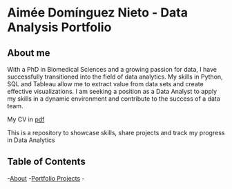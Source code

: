 # Aimée Domínguez Nieto - Data Analysis Portfolio

## About me

With a PhD in Biomedical Sciences and a growing passion for data, I have successfully transitioned into the field of data analytics. My skills in Python, SQL and Tableau allow me to extract value from data sets and create effective visualizations. I am seeking a position as a Data Analyst to apply my skills in a dynamic environment and contribute to the success of a data team.

My CV in [pdf]()

This is a repository to showcase skills, share projects and track my progress in Data Analytics

## Table of Contents
-[About]()
-[Portfolio Projects]()
    -